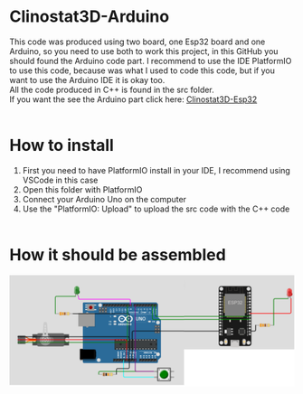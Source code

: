# Clinostat3D-Arduino
This code was produced using two board, one Esp32 board and one Arduino, so you need to use both to work this project, in this GitHub you should found the Arduino code part. I recommend to use the IDE PlatformIO to use this code, because was what I used to code this code, but if you want to use the Arduino IDE it is okay too. <br>
All the code produced in C++ is found in the src folder.<br>
If you want the see the Arduino part click here: [Clinostat3D-Esp32](https://github.com/carloterzaghi/Clinostat3D-Esp32)
<br><br>
# How to install
1. First you need to have PlatformIO install in your IDE, I recommend using VSCode in this case
2. Open this folder with PlatformIO
3. Connect your Arduino Uno on the computer
4. Use the "PlatformIO: Upload" to upload the src code with the C++ code
<br><br>

# How it should be assembled
![Alt text](https://github.com/carloterzaghi/Clinostat3D-Esp32/blob/main/image.png)
